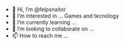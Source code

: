- 👋 Hi, I’m @felpsnaitor
- 👀 I’m interested in ... Games and tecnology
- 🌱 I’m currently learning ...
- 💞️ I’m looking to collaborate on ...
- 📫 How to reach me ...

<!---
felpsnaitor/felpsnaitor is a ✨ special ✨ repository because its `README.md` (this file) appears on your GitHub profile.
You can click the Preview link to take a look at your changes.
--->
